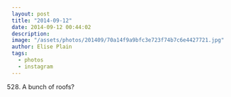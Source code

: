 ```yaml
---
layout: post
title: "2014-09-12"
date: 2014-09-12 00:44:02
description: 
image: "/assets/photos/201409/70a14f9a9bfc3e723f74b7c6e4427721.jpg"
author: Elise Plain
tags: 
  - photos
  - instagram
---
```


528. A bunch of roofs?
<p></p>

